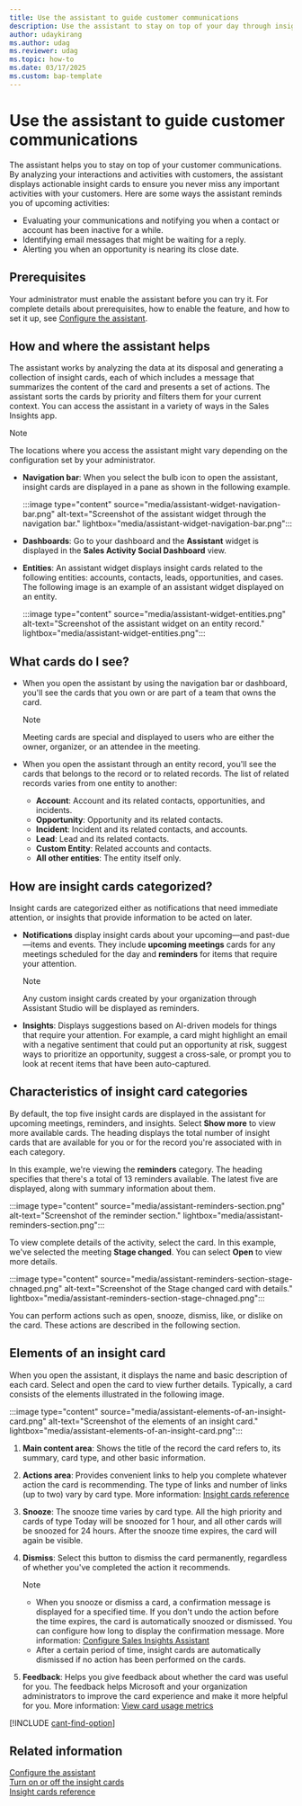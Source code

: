 ```yaml
---
title: Use the assistant to guide customer communications
description: Use the assistant to stay on top of your day through insight cards that provide tailored and actionable insights. 
author: udaykirang
ms.author: udag
ms.reviewer: udag
ms.topic: how-to 
ms.date: 03/17/2025
ms.custom: bap-template
---
```


# Use the assistant to guide customer communications

The assistant helps you to stay on top of your customer communications. By analyzing your interactions and activities with customers, the assistant displays actionable insight cards to ensure you never miss any important activities with your customers. Here are some ways the assistant reminds you of upcoming activities:  

- Evaluating your communications and notifying you when a contact or account has been inactive for a while.
- Identifying email messages that might be waiting for a reply.
- Alerting you when an opportunity is nearing its close date.

## Prerequisites

Your administrator must enable the assistant before you can try it. For complete details about prerequisites, how to enable the feature, and how to set it up, see [Configure the assistant](configure-assistant.md).

## How and where the assistant helps

The assistant works by analyzing the data at its disposal and generating a collection of insight cards, each of which includes a message that summarizes the content of the card and presents a set of actions. The assistant sorts the cards by priority and filters them for your current context. You can access the assistant in a variety of ways in the Sales Insights app.

> [!NOTE]
> The locations where you access the assistant might vary depending on the configuration set by your administrator. 

- **Navigation bar**: When you select the bulb icon to open the assistant, insight cards are displayed in a pane as shown in the following example.

    :::image type="content" source="media/assistant-widget-navigation-bar.png" alt-text="Screenshot of the assistant widget through the navigation bar." lightbox="media/assistant-widget-navigation-bar.png":::

- **Dashboards**: Go to your dashboard and the **Assistant** widget is displayed in the **Sales Activity Social Dashboard** view. 

- **Entities**: An assistant widget displays insight cards related to the following entities: accounts, contacts, leads, opportunities, and cases. The following image is an example of an assistant widget displayed on an entity.

    :::image type="content" source="media/assistant-widget-entities.png" alt-text="Screenshot of the assistant widget on an entity record." lightbox="media/assistant-widget-entities.png":::

## What cards do I see?

- When you open the assistant by using the navigation bar or dashboard, you'll see the cards that you own or are part of a team that owns the card.

   > [!NOTE]
   > Meeting cards are special and displayed to users who are either the owner, organizer, or an attendee in the meeting.

- When you open the assistant through an entity record, you'll see the cards that belongs to the record or to related records. The list of related records varies from one entity to  another:
   -	**Account**: Account and its related contacts, opportunities, and incidents.
   -	**Opportunity**: Opportunity and its related contacts.
   -	**Incident**: Incident and its related contacts, and accounts.
   -	**Lead**: Lead and its related contacts.
   -	**Custom Entity**: Related accounts and contacts.
   -	**All other entities**: The entity itself only.

## How are insight cards categorized?

Insight cards are categorized either as notifications that need immediate attention, or insights that provide information to be acted on later.

- **Notifications** display insight cards about your upcoming&mdash;and past-due&mdash;items and events. They include **upcoming meetings** cards for any meetings scheduled for the day and **reminders** for items that require your attention.

   > [!NOTE]
   > Any custom insight cards created by your organization through Assistant Studio will be displayed as reminders.

- **Insights**: Displays suggestions based on AI-driven models for things that require your attention. For example, a card might highlight an email with a negative sentiment that could put an opportunity at risk, suggest ways to prioritize an opportunity, suggest a cross-sale, or prompt you to look at recent items that have been auto-captured.

## Characteristics of insight card categories

By default, the top five insight cards are displayed in the assistant for upcoming meetings, reminders, and insights. Select **Show more** to view more available cards. The heading displays the total number of insight cards that are available for you or for the record you're associated with in each category.

In this example, we're viewing the **reminders** category. The heading specifies that there's a total of 13 reminders available. The latest five are displayed, along with summary information about them. 

:::image type="content" source="media/assistant-reminders-section.png" alt-text="Screenshot of the reminder section." lightbox="media/assistant-reminders-section.png":::

To view complete details of the activity, select the card. In this example, we've selected the meeting **Stage changed**. You can select **Open** to view more details.

:::image type="content" source="media/assistant-reminders-section-stage-chnaged.png" alt-text="Screenshot of the Stage changed card with details." lightbox="media/assistant-reminders-section-stage-chnaged.png":::

You can perform actions such as open, snooze, dismiss, like, or dislike on the card. These actions are described in the following section.

## Elements of an insight card

When you open the assistant, it displays the name and basic description of each card. Select and open the card to view further details. Typically, a card consists of the elements illustrated in the following image.

:::image type="content" source="media/assistant-elements-of-an-insight-card.png" alt-text="Screenshot of the elements of an insight card." lightbox="media/assistant-elements-of-an-insight-card.png":::

1. **Main content area**: Shows the title of the record the card refers to, its summary, card type, and other basic information.

2. **Actions area**: Provides convenient links to help you complete whatever action the card is recommending. The type of links and number of links (up to two) vary by card type. More information: [Insight cards reference](action-cards-reference.md)

3. **Snooze**: The snooze time varies by card type. All the high priority and cards of type Today will be snoozed for 1 hour, and all other cards will be snoozed for 24 hours. After the snooze time expires, the card will again be visible.

4. **Dismiss**: Select this button to dismiss the card permanently, regardless of whether you've completed the action it recommends.

   > [!NOTE]
   > - When you snooze or dismiss a card, a confirmation message is displayed for a specified time. If you don't undo the action before the time expires, the card is automatically snoozed or dismissed. You can configure how long to display the confirmation message. More information: [Configure Sales Insights Assistant](configure-assistant.md)
   > - After a certain period of time, insight cards are automatically dismissed if no action has been performed on the cards.

5. **Feedback**: Helps you give feedback about whether the card was useful for you. The feedback helps Microsoft and your organization administrators to improve the card experience and make it more helpful for you. More information: [View card usage metrics](edit-insight-cards.md#view-card-usage-metrics)

[!INCLUDE [cant-find-option](../includes/cant-find-option.md)]

## Related information

[Configure the assistant](configure-assistant.md)  
[Turn on or off the insight cards](turn-on-off-insight-cards.md)  
[Insight cards reference](action-cards-reference.md)  
